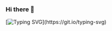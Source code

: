 ### Hi there 👋
[![Typing SVG](https://readme-typing-svg.demolab.com?font=Fira+Code&pause=1000&color=0AAC9F&width=435&lines=Welcome+to+my+GitHub+profile!)](https://git.io/typing-svg)
<!--
**KarenLukianyAlmeida/KarenLukianyAlmeida** is a ✨ _special_ ✨ repository because its `README.md` (this file) appears on your GitHub profile.

Here are some ideas to get you started:

- 🔭 I’m currently working on ...
- 🌱 I’m currently learning ...
- 👯 I’m looking to collaborate on ...
- 🤔 I’m looking for help with ...
- 💬 Ask me about ...
- 📫 How to reach me: ...
- 😄 Pronouns: ...
- ⚡ Fun fact: ...
-->
